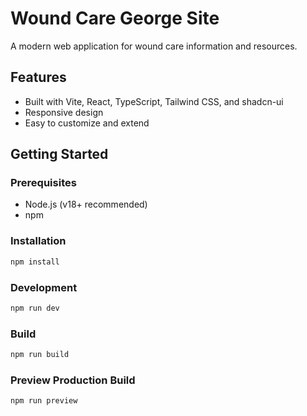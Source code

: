 # Wound Care George Site

A modern web application for wound care information and resources.

## Features
- Built with Vite, React, TypeScript, Tailwind CSS, and shadcn-ui
- Responsive design
- Easy to customize and extend

## Getting Started

### Prerequisites
- Node.js (v18+ recommended)
- npm

### Installation
```sh
npm install
```

### Development
```sh
npm run dev
```

### Build
```sh
npm run build
```

### Preview Production Build
```sh
npm run preview
```
